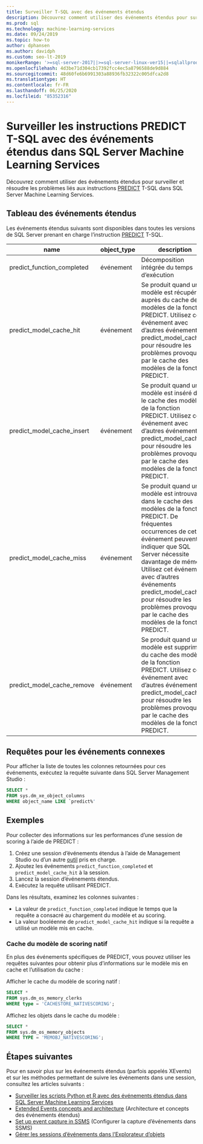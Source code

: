 ```yaml
---
title: Surveiller T-SQL avec des événements étendus
description: Découvrez comment utiliser des événements étendus pour surveiller et résoudre les problèmes liés aux instructions PREDICT T-SQL dans SQL Server Machine Learning Services.
ms.prod: sql
ms.technology: machine-learning-services
ms.date: 09/24/2019
ms.topic: how-to
author: dphansen
ms.author: davidph
ms.custom: seo-lt-2019
monikerRange: '>=sql-server-2017||>=sql-server-linux-ver15||=sqlallproducts-allversions'
ms.openlocfilehash: 4d3be71d304cb17392fcc4ec5a8796588de9d884
ms.sourcegitcommit: 48d60fe6b6991303a88936fb32322c005dfca2d8
ms.translationtype: HT
ms.contentlocale: fr-FR
ms.lasthandoff: 06/25/2020
ms.locfileid: "85352316"
---
```

# <a name="monitor-predict-t-sql-statements-with-extended-events-in-sql-server-machine-learning-services"></a>Surveiller les instructions PREDICT T-SQL avec des événements étendus dans SQL Server Machine Learning Services

Découvrez comment utiliser des événements étendus pour surveiller et résoudre les problèmes liés aux instructions [PREDICT](../../t-sql/queries/predict-transact-sql.md) T-SQL dans SQL Server Machine Learning Services.

## <a name="table-of-extended-events"></a>Tableau des événements étendus

Les événements étendus suivants sont disponibles dans toutes les versions de SQL Server prenant en charge l’instruction [PREDICT](https://docs.microsoft.com/sql/t-sql/queries/predict-transact-sql) T-SQL. 

|name |object_type|description| 
|----|----|----|
|predict_function_completed |événement  |Décomposition intégrée du temps d’exécution|
|predict_model_cache_hit |événement|Se produit quand un modèle est récupéré auprès du cache des modèles de la fonction PREDICT. Utilisez cet événement avec d’autres événements predict_model_cache_* pour résoudre les problèmes provoqués par le cache des modèles de la fonction PREDICT.|
|predict_model_cache_insert |événement  |   Se produit quand un modèle est inséré dans le cache des modèles de la fonction PREDICT. Utilisez cet événement avec d’autres événements predict_model_cache_* pour résoudre les problèmes provoqués par le cache des modèles de la fonction PREDICT.    |
|predict_model_cache_miss   |événement|Se produit quand un modèle est introuvable dans le cache des modèles de la fonction PREDICT. De fréquentes occurrences de cet événement peuvent indiquer que SQL Server nécessite davantage de mémoire. Utilisez cet événement avec d’autres événements predict_model_cache_* pour résoudre les problèmes provoqués par le cache des modèles de la fonction PREDICT.|
|predict_model_cache_remove |événement| Se produit quand un modèle est supprimé du cache des modèles de la fonction PREDICT. Utilisez cet événement avec d’autres événements predict_model_cache_* pour résoudre les problèmes provoqués par le cache des modèles de la fonction PREDICT.|

## <a name="query-for-related-events"></a>Requêtes pour les événements connexes

Pour afficher la liste de toutes les colonnes retournées pour ces événements, exécutez la requête suivante dans SQL Server Management Studio :

```sql
SELECT * 
FROM sys.dm_xe_object_columns 
WHERE object_name LIKE `predict%'
```

## <a name="examples"></a>Exemples

Pour collecter des informations sur les performances d’une session de scoring à l’aide de PREDICT :

1. Créez une session d’événements étendus à l’aide de Management Studio ou d’un autre [outil](https://docs.microsoft.com/sql/relational-databases/extended-events/extended-events-tools) pris en charge.
2. Ajoutez les événements `predict_function_completed` et `predict_model_cache_hit` à la session.
3. Lancez la session d’événements étendus.
4. Exécutez la requête utilisant PREDICT.

Dans les résultats, examinez les colonnes suivantes :

+ La valeur de `predict_function_completed` indique le temps que la requête a consacré au chargement du modèle et au scoring.
+ La valeur booléenne de `predict_model_cache_hit` indique si la requête a utilisé un modèle mis en cache. 

### <a name="native-scoring-model-cache"></a>Cache du modèle de scoring natif

En plus des événements spécifiques de PREDICT, vous pouvez utiliser les requêtes suivantes pour obtenir plus d’informations sur le modèle mis en cache et l’utilisation du cache :

Afficher le cache du modèle de scoring natif :

```sql
SELECT *
FROM sys.dm_os_memory_clerks
WHERE type = 'CACHESTORE_NATIVESCORING';
```

Affichez les objets dans le cache du modèle :

```sql
SELECT *
FROM sys.dm_os_memory_objects
WHERE TYPE = 'MEMOBJ_NATIVESCORING';
```

## <a name="next-steps"></a>Étapes suivantes

Pour en savoir plus sur les événements étendus (parfois appelés XEvents) et sur les méthodes permettant de suivre les événements dans une session, consultez les articles suivants :

+ [Surveiller les scripts Python et R avec des événements étendus dans SQL Server Machine Learning Services](extended-events.md)
+ [Extended Events concepts and architecture](https://docs.microsoft.com/sql/relational-databases/extended-events/extended-events) (Architecture et concepts des événements étendus)
+ [Set up event capture in SSMS](https://docs.microsoft.com/sql/relational-databases/extended-events/quick-start-extended-events-in-sql-server) (Configurer la capture d’événements dans SSMS)
+ [Gérer les sessions d’événements dans l’Explorateur d’objets](https://docs.microsoft.com/sql/relational-databases/extended-events/manage-event-sessions-in-the-object-explorer)
